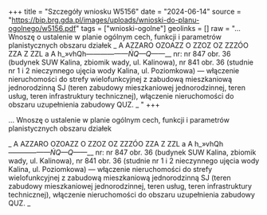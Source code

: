 +++
title = "Szczegóły wniosku W5156"
date = "2024-06-14"
source = "https://bip.brg.gda.pl/images/uploads/wnioski-do-planu-ogolnego/w5156.pdf"
tags = ["wnioski-ogolne"]
geolinks = []
raw = "... Wnoszę o ustalenie w planie ogólnym cech, funkcji i parametrów planistycznych obszaru działek   _ A AZZARO OZOAZZ O ZZOZ OZ ZZZÓO ZZA Z ZZL a A  h_»vhQh————_——ŃQ—Q——___ nr: nr 847 obr. 36 (budynek SUW Kalina, zbiomik wady, ul. Kalinowa), nr 841 obr. 36 (studnie nr 1 i 2 nieczynnego ujęcia wody Kalina, ul. Poziomkowa) — włączenie nieruchomości do strefy wielofunkcyjnej z zabudową mieszkaniową jednorodzinną SJ (teren zabudowy mieszkaniowej jednorodzinnej, teren usług, teren infrastruktury technicznej), włączenie nieruchomości do obszaru uzupełnienia zabudowy QUZ.  _ "
+++

... Wnoszę o ustalenie w planie ogólnym cech, funkcji i parametrów planistycznych obszaru działek 

_ A AZZARO OZOAZZ O ZZOZ OZ ZZZÓO ZZA Z ZZL
a A  h_»vhQh————_——ŃQ—Q——___
nr: nr 847 obr. 36 (budynek SUW Kalina, zbiomik wady, ul. Kalinowa), nr 841 obr. 36 (studnie nr 1 i 2
nieczynnego ujęcia wody Kalina, ul. Poziomkowa) — włączenie nieruchomości do strefy wielofunkcyjnej
z zabudową mieszkaniową jednorodzinną SJ (teren zabudowy mieszkaniowej jednorodzinnej, teren usług,
teren infrastruktury technicznej), włączenie nieruchomości do obszaru uzupełnienia zabudowy QUZ. 
_ 


